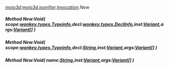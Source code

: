 _[mojo3d](../../modules/mojo3d/mojo3d-module.md):[mojo3d.jsonifier](../../modules/mojo3d/mojo3d-jsonifier.md).[Invocation](../../modules/mojo3d/mojo3d-jsonifier-invocation.md).New_
##### Method New:Void( scope:[wonkey.types.Typeinfo](../../modules/wonkey/wonkey-types-typeinfo.md),decl:[wonkey.types.DeclInfo](../../modules/wonkey/wonkey-types-declinfo.md),inst:[Variant](../../modules/wonkey/wonkey-types-variant.md),args:[Variant](../../modules/wonkey/wonkey-types-variant.md)[] )
##### Method New:Void( scope:[wonkey.types.Typeinfo](../../modules/wonkey/wonkey-types-typeinfo.md),decl:[String](../../modules/wonkey/wonkey-types-string.md),inst:[Variant](../../modules/wonkey/wonkey-types-variant.md),args:[Variant](../../modules/wonkey/wonkey-types-variant.md)[] )
##### Method New:Void( name:[String](../../modules/wonkey/wonkey-types-string.md),inst:[Variant](../../modules/wonkey/wonkey-types-variant.md),args:[Variant](../../modules/wonkey/wonkey-types-variant.md)[] )
